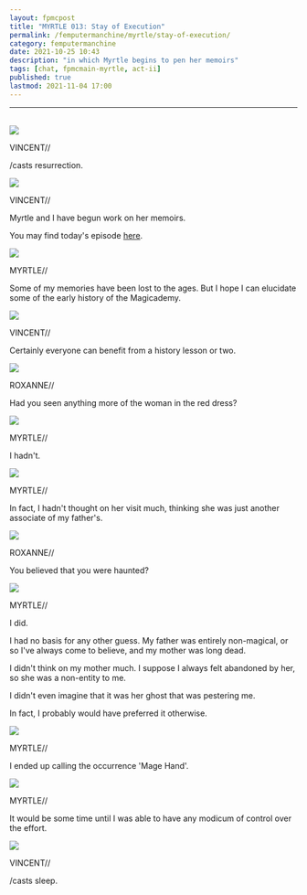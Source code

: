 ```yaml
---
layout: fpmcpost
title: "MYRTLE 013: Stay of Execution"
permalink: /femputermanchine/myrtle/stay-of-execution/
category: femputermanchine
date: 2021-10-25 10:43
description: "in which Myrtle begins to pen her memoirs"
tags: [chat, fpmcmain-myrtle, act-ii]
published: true
lastmod: 2021-11-04 17:00
---
```

[//]: # ( 10/25/21  -added)
[//]: # ( 11/04/21  -title added)

*****
<br/>

<div class="chat-box">
<img src="{{ site.url }}/assets/tb/vincent-tbfine.jpg" class="chat-portrait" />
<p class="ppl-sez">VINCENT//</p>
<p class="ppl-sez">/casts resurrection.</p>
</div>

<div class="chat-box">
<img src="{{ site.url }}/assets/tb/vincent-tbfine.jpg" class="chat-portrait" />
<p class="ppl-sez">VINCENT//</p>
<p class="ppl-sez">Myrtle and I have begun work on her memoirs.</p>
<p class="ppl-sez">You may find today's episode <a href="{{ '/femputermanchine/myrtle-0-i' | prepend: site.url }}">here</a>.</p>
</div>

<div class="chat-box">
<img src="{{ site.url }}/assets/tb/myrtle-hairtb.jpg" class="chat-portrait" />
<p class="ppl-sez">MYRTLE//</p>
<p class="ppl-sez">Some of my memories have been lost to the ages. But I hope I can elucidate some of the early history of the Magicademy.</p>
</div>

<div class="chat-box">
<img src="{{ site.url }}/assets/tb/vincent-tbfine.jpg" class="chat-portrait" />
<p class="ppl-sez">VINCENT//</p>
<p class="ppl-sez">Certainly everyone can benefit from a history lesson or two.</p>
</div>

<div class="chat-box">
<img src="{{ site.url }}/assets/tb/roxanne-tb.jpg" class="chat-portrait" />
<p class="ppl-sez">ROXANNE//</p>
<p class="ppl-sez">Had you seen anything more of the woman in the red dress?</p>
</div>

<div class="chat-box">
<img src="{{ site.url }}/assets/tb/myrtle-hairtb.jpg" class="chat-portrait" />
<p class="ppl-sez">MYRTLE//</p>
<p class="ppl-sez">I hadn't.</p>
</div>

<div class="chat-box">
<img src="{{ site.url }}/assets/tb/myrtle-hairtb.jpg" class="chat-portrait" />
<p class="ppl-sez">MYRTLE//</p>
<p class="ppl-sez">In fact, I hadn't thought on her visit much, thinking she was just another associate of my father's.</p>
</div>

<div class="chat-box">
<img src="{{ site.url }}/assets/tb/roxanne-tb.jpg" class="chat-portrait" />
<p class="ppl-sez">ROXANNE//</p>
<p class="ppl-sez">You believed that you were haunted?</p>
</div>

<div class="chat-box">
<img src="{{ site.url }}/assets/tb/myrtle-hairtb.jpg" class="chat-portrait" />
<p class="ppl-sez">MYRTLE//</p>
<p class="ppl-sez">I did.</p>
<p class="ppl-sez">I had no basis for any other guess. My father was entirely non-magical, or so I've always come to believe, and my mother was long dead.</p>
<p class="ppl-sez">I didn't think on my mother much. I suppose I always felt abandoned by her, so she was a non-entity to me.</p>
<p class="ppl-sez">I didn't even imagine that it was her ghost that was pestering me.</p>
<p class="ppl-sez">In fact, I probably would have preferred it otherwise.</p>
</div>

<div class="chat-box">
<img src="{{ site.url }}/assets/tb/myrtle-hairtb.jpg" class="chat-portrait" />
<p class="ppl-sez">MYRTLE//</p>
<p class="ppl-sez">I ended up calling the occurrence 'Mage Hand'.</p>
</div>

<div class="chat-box">
<img src="{{ site.url }}/assets/tb/myrtle-hairtb.jpg" class="chat-portrait" />
<p class="ppl-sez">MYRTLE//</p>
<p class="ppl-sez">It would be some time until I was able to have any modicum of control over the effort.</p>
</div>

<div class="chat-box">
<img src="{{ site.url }}/assets/tb/vincent-tbfine.jpg" class="chat-portrait" />
<p class="ppl-sez">VINCENT//</p>
<p class="ppl-sez">/casts sleep.</p>
</div>

